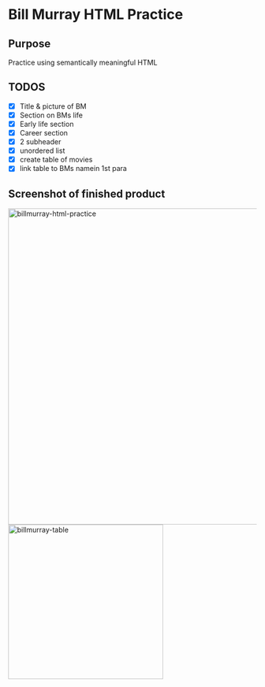 # Bill Murray HTML Practice

## Purpose
Practice using semantically meaningful HTML

## TODOS
- [x] Title & picture of BM
- [x] Section on BMs life
- [x] Early life section
- [x] Career section
- [x] 2 subheader
- [x] unordered list
- [x] create table of movies
- [x] link table to BMs namein 1st para

## Screenshot of finished product
<img width="642" alt="billmurray-html-practice" src="https://user-images.githubusercontent.com/30088565/31563059-38ba1518-b023-11e7-8bd7-2e43ee15da09.png">
<img width="314" alt="billmurray-table" src="https://user-images.githubusercontent.com/30088565/31563051-357e4126-b023-11e7-9daa-a5e7dcc3b6c5.png">
